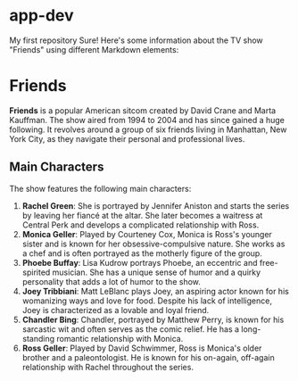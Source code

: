 # app-dev
My first repository
Sure! Here's some information about the TV show "Friends" using different Markdown elements:

# Friends

**Friends** is a popular American sitcom created by David Crane and Marta Kauffman. The show aired from 1994 to 2004 and has since gained a huge following. It revolves around a group of six friends living in Manhattan, New York City, as they navigate their personal and professional lives.

## Main Characters

The show features the following main characters:

1. **Rachel Green**: She is portrayed by Jennifer Aniston and starts the series by leaving her fiancé at the altar. She later becomes a waitress at Central Perk and develops a complicated relationship with Ross.
2. **Monica Geller**: Played by Courteney Cox, Monica is Ross's younger sister and is known for her obsessive-compulsive nature. She works as a chef and is often portrayed as the motherly figure of the group.
3. **Phoebe Buffay**: Lisa Kudrow portrays Phoebe, an eccentric and free-spirited musician. She has a unique sense of humor and a quirky personality that adds a lot of humor to the show.
4. **Joey Tribbiani**: Matt LeBlanc plays Joey, an aspiring actor known for his womanizing ways and love for food. Despite his lack of intelligence, Joey is characterized as a lovable and loyal friend.
5. **Chandler Bing**: Chandler, portrayed by Matthew Perry, is known for his sarcastic wit and often serves as the comic relief. He has a long-standing romantic relationship with Monica.
6. **Ross Geller**: Played by David Schwimmer, Ross is Monica's older brother and a paleontologist. He is known for his on-again, off-again relationship with Rachel throughout the series.



